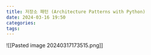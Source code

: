 ```yaml
---
title: 저장소 패턴 (Architecture Patterns with Python)
date: 2024-03-16 19:50
categories: 
tags:
---
```




![[Pasted image 20240317173515.png]]

